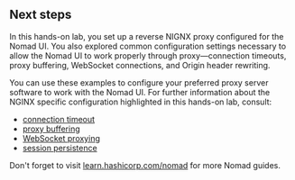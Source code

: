## Next steps

In this hands-on lab, you set up a reverse NIGNX proxy configured for the Nomad UI.
You also explored common configuration settings necessary to allow the Nomad
UI to work properly through proxy—connection timeouts, proxy buffering,
WebSocket connections, and Origin header rewriting.

You can use these examples to configure your preferred proxy server
software to work with the Nomad UI. For further information about the NGINX
specific configuration highlighted in this hands-on lab, consult:

- [connection timeout][nginx-proxy-read-timeout]
- [proxy buffering][nginx-proxy-buffering]
- [WebSocket proxying][nginx-websocket-proxying]
- [session persistence][nginx-session-persistence]

Don't forget to visit [learn.hashicorp.com/nomad] for more Nomad guides.

[nginx-proxy-buffering]: http://nginx.org/en/docs/http/ngx_http_proxy_module.html#proxy_request_buffering
[nginx-proxy-read-timeout]: http://nginx.org/en/docs/http/ngx_http_proxy_module.html#proxy_read_timeout
[nginx-session-persistence]: https://nginx.org/en/docs/http/load_balancing.html#nginx_load_balancing_with_ip_hash
[nginx-websocket-proxying]: https://nginx.org/en/docs/http/websocket.html
[learn.hashicorp.com/nomad]: https://learn.hashicorp.com/nomad
